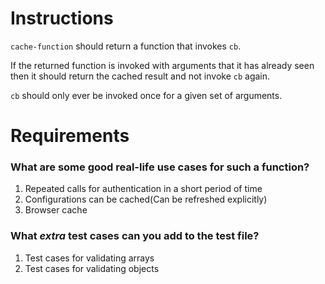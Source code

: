 # Instructions

`cache-function` should return a function that invokes `cb`.

If the returned function is invoked with arguments that it has already seen
then it should return the cached result and not invoke `cb` again.

`cb` should only ever be invoked once for a given set of arguments.

# Requirements

### **What are some good real-life use cases for such a function?**

1. Repeated calls for authentication in a short period of time
2. Configurations can be cached(Can be refreshed explicitly)
3. Browser cache

### **What *extra* test cases can you add to the test file?**

1. Test cases for validating arrays
2. Test cases for validating objects
